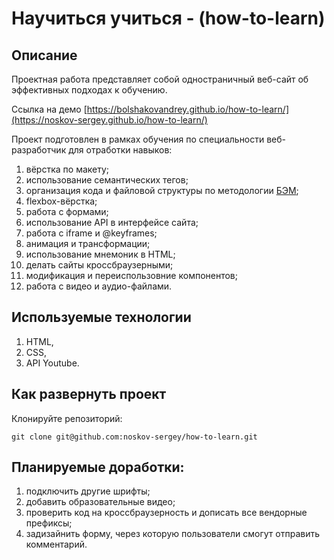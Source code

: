 # Научиться учиться - (how-to-learn)

## Описание

Проектная работа представляет собой одностраничный веб-сайт об эффективных подходах к обучению.

Ссылка на демо [https://bolshakovandrey.github.io/how-to-learn/](https://noskov-sergey.github.io/how-to-learn/)

Проект подготовлен в рамках обучения по специальности веб-разработчик для отработки навыков:

1. вёрстка по макету;
2. использование семантических тегов;
3. организация кода и файловой структуры по методологии [БЭМ](https://ru.bem.info/methodology);
4. flexbox-вёрстка;
5. работа с формами;
6. использование API в интерфейсе сайта;
7. работа с iframe  и @keyframes;
8. анимация и трансформации;
9. использование мнемоник в HTML;
10. делать сайты кроссбраузерными;
11. модификация и переиспользовние компонентов;
12. работа c видео и аудио-файлами.

## Используемые технологии
1. HTML,
2. CSS,
3. API Youtube.

## Как развернуть проект

Клонируйте репозиторий:

`git clone git@github.com:noskov-sergey/how-to-learn.git`

## Планируемые доработки:
1. подключить другие шрифты;
2. добавить образовательные видео;
3. проверить код на кроссбраузерность и дописать все вендорные префиксы;
4. задизайнить форму, через которую пользователи смогут отправить комментарий.
